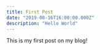 ```yaml
---
title: First Post
date: "2019-08-16T16:00:00.000Z"
description: "Hello World"
---
```


This is my first post on my blog!
